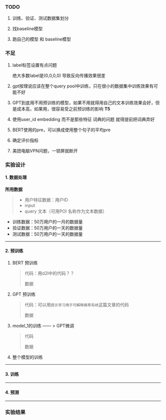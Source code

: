 
### TODO

1. 训练、验证、测试数据集划分


2. 找baseline模型


3. 跑自己的模型 和 baseline模型 


### 不足


1. label标签设置有点问题

   绝大多数label是(0,0,0,0) 导致反向传播效果很差

2. gpt按理说应该在整个query pool中训练，只在很小的数据集中训练效果有可能不好

3. GPT到底用不用预训练的模型，如果不用就得用自己的文本训练效果会好，但是成本高，如果用，很容易受之前预训练的影响    **T5**

4. 使用user_id embedding 而不是那些特征 词典的问题 就得提前把词典弄好

5. BERT使用<CLS>的pre，可以换成使用整个句子的平均pre

6. 确定评价指标

7. 美团电脑VPN问题，一锁屏就断开



### 实验设计

#### 1. 数据处理

**所用数据**

> - 用户特征数据：用户ID
> - input
> - query 文本（可用POI 名称作为文本数据）

- 训练数据：50万用户的一月的数据量
- 验证数据：50万用户的一天的数据量
- 测试数据：50万用户的一天的数据量

---

#### 2. 预训练

1. BERT 预训练

   > 代码：用d2l中的代码？？
   >
   > 数据

2. GPT 预训练

   > 代码：可以用`提示学习用于可解释推荐系统`这篇文章的代码
   >
   > 数据

3. model_1的训练 —— > GPT微调

   > 代码
   >
   > 数据

4. 整个模型的训练

---

#### 3. 训练

---

#### 4. 预测

---

### 实验结果

